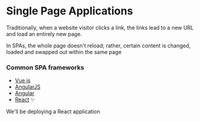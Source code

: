 # Single Page Applications

Traditionally, when a  website visitor clicks a link, the links lead to a new URL and load an entirely new page.

In SPAs, the whole page doesn't reload; rather, certain content is changed, loaded and swapped out within the same page

### Common SPA frameworks
- [Vue.js](https://vuejs.org/)
- [AngularJS](https://angularjs.org/)
- [Angular](https://angular.io/)
- [React](https://facebook.github.io/react/) ✨



We'll be deploying a React application